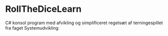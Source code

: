 # RollTheDiceLearn
C# konsol program med afvikling og simplificeret regelsæt af terningespillet fra faget Systemudvikling
